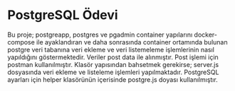 # PostgreSQL Ödevi

Bu proje; postgreapp, postgres ve pgadmin container yapılarını docker-compose ile ayaklandıran ve daha sonrasında container ortamında bulunan postgre veri tabanına veri ekleme ve veri listemeleme işlemlerinin nasıl yapıldığını göstermektedir. Veriler post data ile alınmıştır. Post işlemi için postman kullanılmıştır. Klasör yapısından bahsetmek gerekirse; server.js dosyasında veri ekleme ve listeleme işlemleri yapılmaktadır. PostgreSQL ayarları için helper klasörünün içerisinde postgre.js doyası kullanılmıştır.
